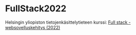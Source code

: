 # FullStack2022

Helsingin yliopiston tietojenkäsittelytieteen kurssi: <a href="https://fullstackopen.com/">Full stack -websovelluskehitys (2022)</a>
